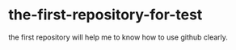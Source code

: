 # the-first-repository-for-test
the first repository will help me to know how to use github clearly.

